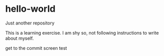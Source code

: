 # hello-world
Just another repository

This is a learning exercise.  I am shy so, not following instructions to write about myself.

get to the commit screen test
